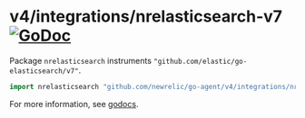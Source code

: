 # v4/integrations/nrelasticsearch-v7 [![GoDoc](https://godoc.org/github.com/newrelic/go-agent/v4/integrations/nrelasticsearch-v7?status.svg)](https://godoc.org/github.com/newrelic/go-agent/v4/integrations/nrelasticsearch-v7)

Package `nrelasticsearch` instruments `"github.com/elastic/go-elasticsearch/v7"`.

```go
import nrelasticsearch "github.com/newrelic/go-agent/v4/integrations/nrelasticsearch-v7"
```

For more information, see
[godocs](https://godoc.org/github.com/newrelic/go-agent/v4/integrations/nrelasticsearch-v7).
